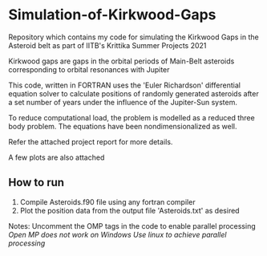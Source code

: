 # Simulation-of-Kirkwood-Gaps
Repository which contains my code for simulating the Kirkwood Gaps in the Asteroid belt as part of IITB's Krittika Summer Projects 2021

Kirkwood gaps are gaps in the orbital periods of Main-Belt asteroids corresponding to orbital resonances with Jupiter

This code, written in FORTRAN uses the 'Euler Richardson' differential equation solver to calculate positions of randomly generated asteroids after a set number of years under the influence of the Jupiter-Sun system.

To reduce computational load, the problem is modelled as a reduced three body problem. The equations have been nondimensionalized as well.

Refer the attached project report for more details.

A few plots are also attached

## How to run
1. Compile Asteroids.f90 file using any fortran compiler
2. Plot the position data from the output file 'Asteroids.txt' as desired

Notes:
Uncomment the OMP tags in the code to enable parallel processing
*Open MP does not work on Windows*
*Use linux to achieve parallel processing*

